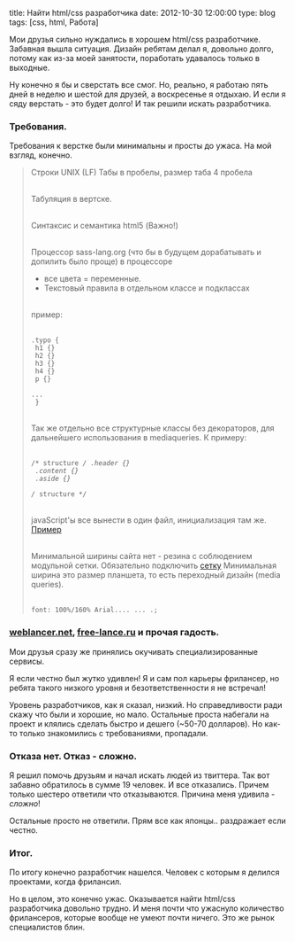 title: Найти html/css разработчика
date: 2012-10-30 12:00:00
type: blog
tags: [css, html, Работа]

Мои друзья сильно нуждались в хорошем html/css разработчике. Забавная вышла ситуация. Дизайн ребятам делал я, довольно долго, потому как из-за моей занятости, поработать удавалось только в выходные. 

Ну конечно я бы и сверстать все смог. Но, реально, я работаю пять дней в неделю и шестой для друзей, а воскресенье я отдыхаю. И если я сяду верстать - это будет долго! И так решили искать разработчика.

### Требования.

Требования к верстке были минимальны и просты до ужаса. На мой взгляд, конечно. 

<blockquote class="important">
Строки UNIX (LF)
Табы в пробелы, размер таба 4 пробела<br><br>

Табуляция в вертске.<br><br>

Синтаксис и семантика html5 (Важно!)<br><br>

Процессор sass-lang.org (что бы в будущем дорабатывать и допилить было проще)
в процессоре<br>
* все цвета = переменные.<br>
* Текстовый правила в отдельном классе и подклассах<br><br>

пример:<br><br>

<code>.typo {<br>
    h1 {}<br>
    h2 {}<br>
    h3 {}<br>
    h4 {}<br>
    p {}<br>
    ...<br>
}</code>
<br><br>

Так же отдельно все структурные классы без декораторов, для дальнейшего использования в mediaqueries. К примеру:<br><br>

<code>/* structure */
.header {}<br>
.content {}<br>
.aside {}<br>
/* structure */</code><br><br>

javaScript'ы все вынести в один файл, инициализация там же. <a href="https://github.com/macgera/myblog/blob/master/static/js/func.js">Пример</a><br><br>

Минимальной ширины сайта нет - резина с соблюдением модульной сетки. Обязательно подключить <a href="http://hashgrid.com/">сетку</a> Минимальная ширина это размер планшета, то есть переходный дизайн (media queries).<br><br>

<code>font: 100%/160% Arial.... ... .;</code>
</blockquote>

### [weblancer.net](http://weblancer.net), [free-lance.ru](https://www.free-lance.ru/) и прочая гадость. 

Мои друзья сразу же принялись окучивать специализированные сервисы.

Я если честно был жутко удивлен! Я и сам пол карьеры фрилансер, но ребята такого низкого уровня и безответственности я не встречал!

Уровень разработчиков, как я сказал, низкий. Но справедливости ради скажу что были и хорошие, но мало. Остальные проста набегали на проект и клялись сделать быстро и дешего (~50-70 долларов). Но как-то только знакомились с требованиями, пропадали. 

### Отказа нет. Отказ - сложно. 

Я решил помочь друзьям и начал искать людей из твиттера. Так вот забавно обратилось в сумме 19 человек. И все отказались. Причем только шестеро ответили что отказываются. Причина меня удивила - *сложно*!

Остальные просто не ответили. Прям все как японцы.. раздражает если честно. 

### Итог. 

По итогу конечно разработчик нашелся. Человек с которым я делился проектами, когда фрилансил. 

Но в целом, это конечно ужас. Оказывается найти html/css разработчика довольно трудно. И меня почти что ужаснуло количество фрилансеров, которые вообще не умеют почти ничего. Это же рынок специалистов блин. 

